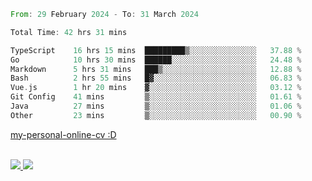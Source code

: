 
<!--START_SECTION:waka-->

```rust
From: 29 February 2024 - To: 31 March 2024

Total Time: 42 hrs 31 mins

TypeScript    16 hrs 15 mins  █████████▒░░░░░░░░░░░░░░░   37.88 %
Go            10 hrs 30 mins  ██████░░░░░░░░░░░░░░░░░░░   24.48 %
Markdown      5 hrs 31 mins   ███▒░░░░░░░░░░░░░░░░░░░░░   12.88 %
Bash          2 hrs 55 mins   █▓░░░░░░░░░░░░░░░░░░░░░░░   06.83 %
Vue.js        1 hr 20 mins    ▓░░░░░░░░░░░░░░░░░░░░░░░░   03.12 %
Git Config    41 mins         ▒░░░░░░░░░░░░░░░░░░░░░░░░   01.61 %
Java          27 mins         ▒░░░░░░░░░░░░░░░░░░░░░░░░   01.06 %
Other         23 mins         ▒░░░░░░░░░░░░░░░░░░░░░░░░   00.90 %
```

<!--END_SECTION:waka-->
[my-personal-online-cv :D](https://yan-pi.vercel.app/)

<div style="display: inline_block"><br>
  <a style="border-radius:10px;" href="https://www.linkedin.com/in/yan-fernandes-55a81a201/" target="_blank"><img src="https://img.shields.io/badge/LinkedIn-0077B5?style=for-the-badge&logo=linkedin&logoColor=white" target="_blank"</a> 
  <a style="border-radius:10px;" href = "mailto:yanfernandes404@gmail.com"><img src="https://img.shields.io/badge/-Gmail-%23333?style=for-the-badge&logo=gmail&logoColor=white" target="_blank"></a>
</div>
